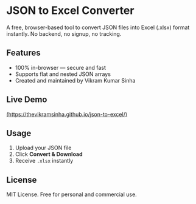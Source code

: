 # JSON to Excel Converter

A free, browser-based tool to convert JSON files into Excel (.xlsx) format instantly. No backend, no signup, no tracking.

## Features
- 100% in-browser — secure and fast
- Supports flat and nested JSON arrays
- Created and maintained by Vikram Kumar Sinha

## Live Demo
[(https://thevikramsinha.github.io/json-to-excel/)](https://thevikramsinha.github.io/json-to-excel/)

## Usage
1. Upload your JSON file
2. Click **Convert & Download**
3. Receive `.xlsx` instantly

## License
MIT License. Free for personal and commercial use.
